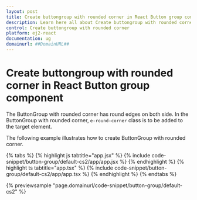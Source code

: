 ```yaml
---
layout: post
title: Create buttongroup with rounded corner in React Button group component | Syncfusion
description: Learn here all about Create buttongroup with rounded corner in Syncfusion React Button group component of Syncfusion Essential JS 2 and more.
control: Create buttongroup with rounded corner 
platform: ej2-react
documentation: ug
domainurl: ##DomainURL##
---
```


# Create buttongroup with rounded corner in React Button group component

The ButtonGroup with rounded corner has round edges on both side. In the ButtonGroup with rounded corner, `e-round-corner` class is to be
added to the target element.

The following example illustrates how to create ButtonGroup with rounded corner.

{% tabs %}
{% highlight js tabtitle="app.jsx" %}
{% include code-snippet/button-group/default-cs2/app/app.jsx %}
{% endhighlight %}
{% highlight ts tabtitle="app.tsx" %}
{% include code-snippet/button-group/default-cs2/app/app.tsx %}
{% endhighlight %}
{% endtabs %}

 {% previewsample "page.domainurl/code-snippet/button-group/default-cs2" %}